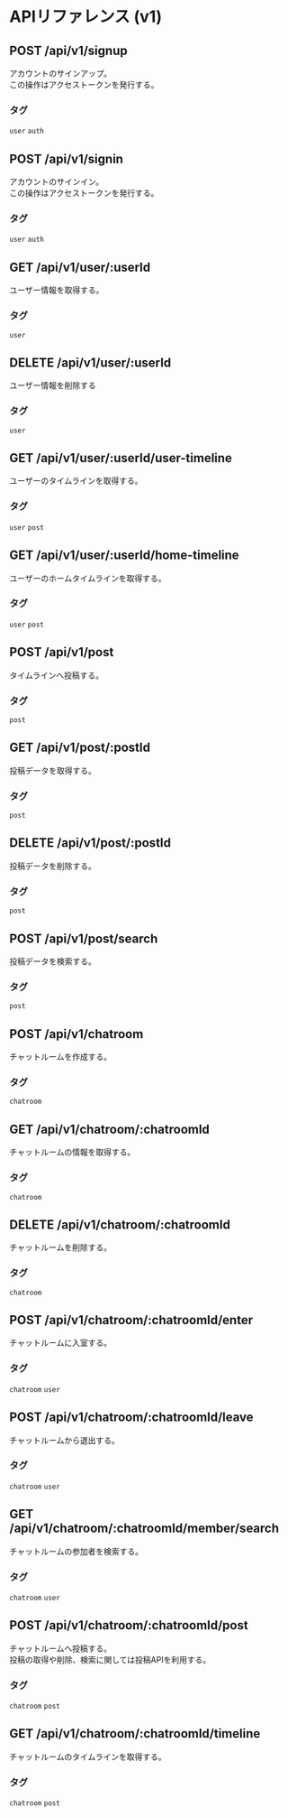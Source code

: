 # APIリファレンス (v1)

## POST /api/v1/signup
アカウントのサインアップ。\
この操作はアクセストークンを発行する。
### タグ
`user` `auth`

## POST /api/v1/signin
アカウントのサインイン。\
この操作はアクセストークンを発行する。
### タグ
`user` `auth`

## GET /api/v1/user/:userId
ユーザー情報を取得する。
### タグ
`user`

## DELETE /api/v1/user/:userId
ユーザー情報を削除する
### タグ
`user`

## GET /api/v1/user/:userId/user-timeline
ユーザーのタイムラインを取得する。
### タグ
`user` `post`

## GET /api/v1/user/:userId/home-timeline
ユーザーのホームタイムラインを取得する。
### タグ
`user` `post`

## POST /api/v1/post
タイムラインへ投稿する。
### タグ
`post`

## GET /api/v1/post/:postId
投稿データを取得する。
### タグ
`post`

## DELETE /api/v1/post/:postId
投稿データを削除する。
### タグ
`post`

## POST /api/v1/post/search
投稿データを検索する。
### タグ
`post`

## POST /api/v1/chatroom
チャットルームを作成する。
### タグ
`chatroom`

## GET /api/v1/chatroom/:chatroomId
チャットルームの情報を取得する。
### タグ
`chatroom`

## DELETE /api/v1/chatroom/:chatroomId
チャットルームを削除する。
### タグ
`chatroom`

## POST /api/v1/chatroom/:chatroomId/enter
チャットルームに入室する。
### タグ
`chatroom` `user`

## POST /api/v1/chatroom/:chatroomId/leave
チャットルームから退出する。
### タグ
`chatroom` `user`

## GET /api/v1/chatroom/:chatroomId/member/search
チャットルームの参加者を検索する。
### タグ
`chatroom` `user`

## POST /api/v1/chatroom/:chatroomId/post
チャットルームへ投稿する。\
投稿の取得や削除、検索に関しては投稿APIを利用する。
### タグ
`chatroom` `post`

## GET /api/v1/chatroom/:chatroomId/timeline
チャットルームのタイムラインを取得する。
### タグ
`chatroom` `post`
